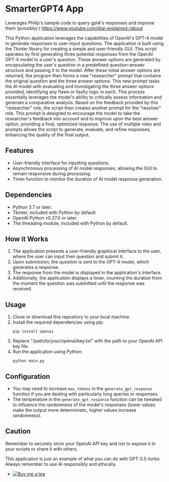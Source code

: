 

# SmarterGPT4 App
Leverages Philip's sample code to query gpt4's responses and improve them (possibly):)
https://www.youtube.com/@ai-explained-/about

This Python application leverages the capabilities of OpenAI's GPT-4 model to generate responses to user-input questions. The application is built using the Tkinter library for creating a simple and user-friendly GUI.
This script operates by first generating three potential responses from the OpenAI GPT-4 model to a user's question. These answer options are generated by encapsulating the user's question in a predefined question-answer structure and passing it to the model. After these initial answer options are returned, the program then forms a new "researcher" prompt that contains the original question and the three answer options. This new prompt tasks the AI model with evaluating and investigating the three answer options provided, identifying any flaws or faulty logic in each. This process essentially leverages the model's ability to critically assess information and generate a comparative analysis. Based on the feedback provided by this "researcher" role, the script then creates another prompt for the "resolver" role. This prompt is designed to encourage the model to take the researcher's feedback into account and to improve upon the best answer option, providing a final, optimized response. The use of multiple roles and prompts allows the script to generate, evaluate, and refine responses, enhancing the quality of the final output.

## Features

- User-friendly interface for inputting questions.
- Asynchronous processing of AI model responses, allowing the GUI to remain responsive during processing.
- Timer function to monitor the duration of AI model response generation.

## Dependencies

- Python 3.7 or later.
- Tkinter, included with Python by default.
- OpenAI Python v0.27.0 or later.
- The threading module, included with Python by default.

## How it Works

1. The application presents a user-friendly graphical interface to the user, where the user can input their question and submit it.
2. Upon submission, the question is sent to the GPT-4 model, which generates a response.
3. The response from the model is displayed in the application's interface.
4. Additionally, the application displays a timer, counting the duration from the moment the question was submitted until the response was received.

## Usage

1. Clone or download this repository to your local machine.
2. Install the required dependencies using pip:
    ```
    pip install openai
    ```
3. Replace "/path/to/your/openai/key.txt" with the path to your OpenAI API key file.
4. Run the application using Python:
    ```
    python main.py
    ```

## Configuration

- You may need to increase `max_tokens` in the `generate_gpt_response` function if you are dealing with particularly long queries or responses.
- The temperature in the `generate_gpt_response` function can be tweaked to influence the randomness of the model's responses (lower values make the output more deterministic, higher values increase randomness).


## Caution

Remember to securely store your OpenAI API key and not to expose it in your scripts or share it with others.

This application is just an example of what you can do with GPT-3.5-turbo. Always remember to use AI responsibly and ethically.
- [![Buy me a tea](https://img.shields.io/badge/Buy%20me%20a%20coffee--yellow.svg?logo=buy-me-a-coffee)](https://www.buymeacoffee.com/vjsible)
